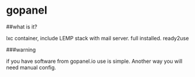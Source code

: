 # gopanel

##what is it?

lxc container, include LEMP stack with mail server. full installed. ready2use

###warning

if you have software from gopanel.io use is simple. Another way you will need manual config.
